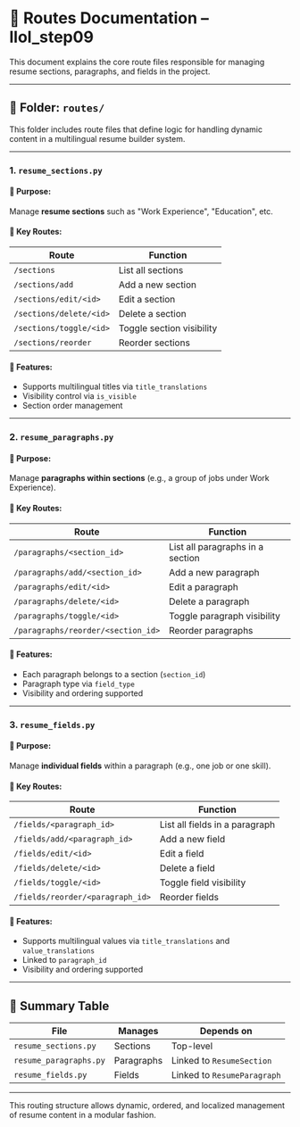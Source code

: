 # 🧭 Routes Documentation – llol_step09

This document explains the core route files responsible for managing resume sections, paragraphs, and fields in the project.

---

## 📁 Folder: `routes/`

This folder includes route files that define logic for handling dynamic content in a multilingual resume builder system.

---

### 1. `resume_sections.py`

#### 🔹 Purpose:
Manage **resume sections** such as "Work Experience", "Education", etc.

#### 🔧 Key Routes:
| Route | Function |
|-------|----------|
| `/sections` | List all sections |
| `/sections/add` | Add a new section |
| `/sections/edit/<id>` | Edit a section |
| `/sections/delete/<id>` | Delete a section |
| `/sections/toggle/<id>` | Toggle section visibility |
| `/sections/reorder` | Reorder sections |

#### 📌 Features:
- Supports multilingual titles via `title_translations`
- Visibility control via `is_visible`
- Section order management

---

### 2. `resume_paragraphs.py`

#### 🔹 Purpose:
Manage **paragraphs within sections** (e.g., a group of jobs under Work Experience).

#### 🔧 Key Routes:
| Route | Function |
|-------|----------|
| `/paragraphs/<section_id>` | List all paragraphs in a section |
| `/paragraphs/add/<section_id>` | Add a new paragraph |
| `/paragraphs/edit/<id>` | Edit a paragraph |
| `/paragraphs/delete/<id>` | Delete a paragraph |
| `/paragraphs/toggle/<id>` | Toggle paragraph visibility |
| `/paragraphs/reorder/<section_id>` | Reorder paragraphs |

#### 📌 Features:
- Each paragraph belongs to a section (`section_id`)
- Paragraph type via `field_type`
- Visibility and ordering supported

---

### 3. `resume_fields.py`

#### 🔹 Purpose:
Manage **individual fields** within a paragraph (e.g., one job or one skill).

#### 🔧 Key Routes:
| Route | Function |
|-------|----------|
| `/fields/<paragraph_id>` | List all fields in a paragraph |
| `/fields/add/<paragraph_id>` | Add a new field |
| `/fields/edit/<id>` | Edit a field |
| `/fields/delete/<id>` | Delete a field |
| `/fields/toggle/<id>` | Toggle field visibility |
| `/fields/reorder/<paragraph_id>` | Reorder fields |

#### 📌 Features:
- Supports multilingual values via `title_translations` and `value_translations`
- Linked to `paragraph_id`
- Visibility and ordering supported

---

## 🧠 Summary Table

| File | Manages | Depends on |
|------|---------|------------|
| `resume_sections.py` | Sections | Top-level |
| `resume_paragraphs.py` | Paragraphs | Linked to `ResumeSection` |
| `resume_fields.py` | Fields | Linked to `ResumeParagraph` |

---

This routing structure allows dynamic, ordered, and localized management of resume content in a modular fashion.